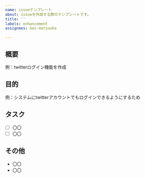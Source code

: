 ```yaml
---
name: issueテンプレート
about: issueを作成する際のテンプレートです。
title: ''
labels: enhancement
assignees: kei-matsuoka

---
```


## 概要
例：twitterログイン機能を作成

## 目的
例：システムにtwitterアカウントでもログインできるようにするため

## タスク
- [ ] 〇〇
- [ ] 〇〇

## その他
- 〇〇
- 〇〇
